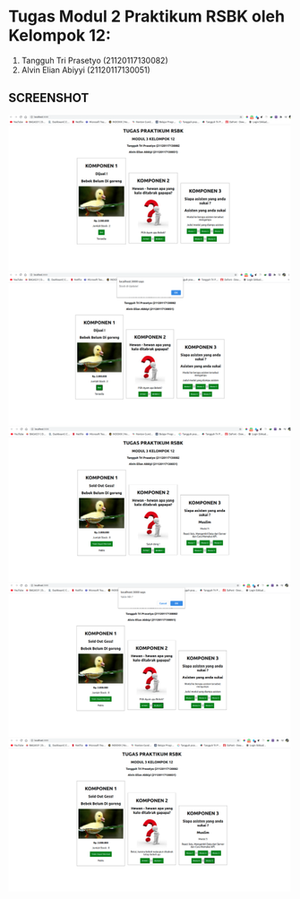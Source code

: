 # Tugas Modul 2 Praktikum RSBK oleh Kelompok 12:
1. Tangguh Tri Prasetyo (21120117130082)
2. Alvin Elian Abiyyi (21120117130051)

## SCREENSHOT
![Alt text](/modul3_1.png?raw=true "Screenshot Hasil Tugas Modul 3")
![Alt text](/modul3_2.png?raw=true "Screenshot Hasil Tugas Modul 3")
![Alt text](/modul3_3.png?raw=true "Screenshot Hasil Tugas Modul 3")
![Alt text](/modul3_4.png?raw=true "Screenshot Hasil Tugas Modul 3")
![Alt text](/modul3_5.png?raw=true "Screenshot Hasil Tugas Modul 3")
